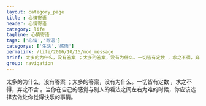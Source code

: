 ```yaml
---
layout: category_page
title : 心情寄语
header: 心情寄语
category: life
tagline: 心情寄语
tags: ['心情','寄语']
categorys: ['生活','感悟']
permalink: /life/2016/10/15/mod_message
brief: 太多的为什么，没有答案 ；太多的答案，没有为什么。一切皆有定数 ，求之不得，弃之不舍 。当你在自己的感觉与别人的看法之间左右为难的时候，你应该选择去做让你觉得快乐的事情。
group: navigation
---
```

<p>
    太多的为什么，没有答案 ；太多的答案，没有为什么。一切皆有定数 ，求之不得，弃之不舍 。当你在自己的感觉与别人的看法之间左右为难的时候，你应该选择去做让你觉得快乐的事情。
</p>
